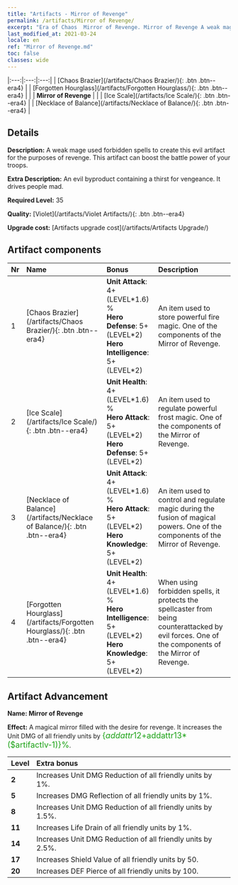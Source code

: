 ```yaml
---
title: "Artifacts - Mirror of Revenge"
permalink: /artifacts/Mirror of Revenge/
excerpt: "Era of Chaos  Mirror of Revenge. Mirror of Revenge A weak mage used forbidden spells to create this evil artifact for the purposes of revenge. This artifact can boost the battle power of your troops."
last_modified_at: 2021-03-24
locale: en
ref: "Mirror of Revenge.md"
toc: false
classes: wide
---
```


  |:---:|:---:|:---:| 
  | [Chaos Brazier](/artifacts/Chaos Brazier/){: .btn .btn--era4} |   | [Forgotten Hourglass](/artifacts/Forgotten Hourglass/){: .btn .btn--era4} | 
  |   | **Mirror of Revenge** |  | 
  | [Ice Scale](/artifacts/Ice Scale/){: .btn .btn--era4} |   | [Necklace of Balance](/artifacts/Necklace of Balance/){: .btn .btn--era4} | 


## Details

 **Description:** A weak mage used forbidden spells to create this evil artifact for the purposes of revenge. This artifact can boost the battle power of your troops.

 **Extra Description:** An evil byproduct containing a thirst for vengeance. It drives people mad.

 **Required Level:** 35

 **Quality:** [Violet](/artifacts/Violet Artifacts/){: .btn .btn--era4}

 **Upgrade cost:** [Artifacts upgrade cost](/artifacts/Artifacts Upgrade/)



## Artifact components

  | Nr |    Name    |   Bonus | Description | 
  |:---|:-----------|:--------|:------------| 
  | 1 | [Chaos Brazier](/artifacts/Chaos Brazier/){: .btn .btn--era4} | **Unit Attack**: 4+(LEVEL\*1.6) %<br/>**Hero Defense**: 5+(LEVEL\*2)<br/>**Hero Intelligence**: 5+(LEVEL\*2) | An item used to store powerful fire magic. One of the components of the Mirror of Revenge. | 
  | 2 | [Ice Scale](/artifacts/Ice Scale/){: .btn .btn--era4} | **Unit Health**: 4+(LEVEL\*1.6) %<br/>**Hero Attack**: 5+(LEVEL\*2)<br/>**Hero Defense**: 5+(LEVEL\*2) | An item used to regulate powerful frost magic. One of the components of the Mirror of Revenge. | 
  | 3 | [Necklace of Balance](/artifacts/Necklace of Balance/){: .btn .btn--era4} | **Unit Attack**: 4+(LEVEL\*1.6) %<br/>**Hero Attack**: 5+(LEVEL\*2)<br/>**Hero Knowledge**: 5+(LEVEL\*2) | An item used to control and regulate magic during the fusion of magical powers. One of the components of the Mirror of Revenge. | 
  | 4 | [Forgotten Hourglass](/artifacts/Forgotten Hourglass/){: .btn .btn--era4} | **Unit Health**: 4+(LEVEL\*1.6) %<br/>**Hero Intelligence**: 5+(LEVEL\*2)<br/>**Hero Knowledge**: 5+(LEVEL\*2) | When using forbidden spells, it protects the spellcaster from being counterattacked by evil forces. One of the components of the Mirror of Revenge. | 


## Artifact Advancement

 **Name: Mirror of Revenge**

 **Effect:** A magical mirror filled with the desire for revenge. It increases the Unit DMG of all friendly units by <span style="color: #1ca216;font-size:18px">{$addattr12+$addattr13*($artifactlv-1)}%</span>.

  |  Level  |    Extra bonus  | 
  |:--------|:----------------| 
  | **2** | Increases Unit DMG Reduction of all friendly units by 1%. | 
  | **5** | Increases DMG Reflection of all friendly units by 1%. | 
  | **8** | Increases Unit DMG Reduction of all friendly units by 1.5%. | 
  | **11** | Increases Life Drain of all friendly units by 1%. | 
  | **14** | Increases Unit DMG Reduction of all friendly units by 2.5%. | 
  | **17** | Increases Shield Value of all friendly units by 50. | 
  | **20** | Increases DEF Pierce of all friendly units by 100. | 
